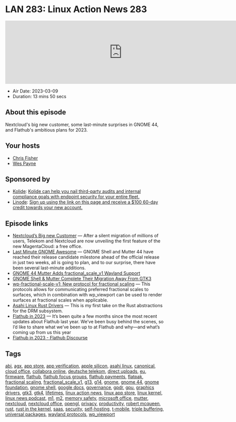 # LAN 283: Linux Action News 283

<iframe src="https://player.fireside.fm/v2/DAcK9LdX+by4oPUAA?theme=dark" width="740" height="200" frameborder="0" scrolling="no"></iframe>

* Air Date: 2023-03-09
* Duration: 13 mins 50 secs

## About this episode

Nextcloud's big new customer, some last-minute surprises in GNOME 44, and Flathub's ambitious plans for 2023.

## Your hosts
* [Chris Fisher](https://linuxactionnews.com/hosts/chris)
* [Wes Payne](https://linuxactionnews.com/hosts/wes)

## Sponsored by

  * [Kolide](https://l.kolide.co/3klbWzr): [Kolide can help you nail third-party audits and internal compliance goals with endpoint security for your entire fleet. ](https://l.kolide.co/3klbWzr)
  * [Linode](http://linode.com/lan): [Sign up using the link on this page and receive a $100 60-day credit towards your new account. ](http://linode.com/lan)



## Episode links

  * [Nextcloud’s Big new Customer](https://www.heise.de/news/MagentaCloud-Telekom-migriert-Millionen-auf-Nextcloud-und-Collabora-Online-7532860.html "Nextcloud’s Big new Customer") — After a silent migration of millions of users, Telekom and Nextcloud are now unveiling the first feature of the new MagentaCloud: a free office.
  * [Last Minute GNOME Awesome](https://www.phoronix.com/news/GNOME-Shell-Mutter-44-RC "Last Minute GNOME Awesome") — GNOME Shell and Mutter 44 have reached their release candidate milestone ahead of the official release in just two weeks, all is going to plan, and to our surprise, there have been several last-minute additions.
  * [GNOME 44 Mutter Adds fractional_scale_v1 Wayland Support](https://www.phoronix.com/news/GNOME-44-fractional_scale_v1 "GNOME 44 Mutter Adds fractional_scale_v1 Wayland Support")
  * [GNOME Shell & Mutter Complete Their Migration Away From GTK3](https://www.phoronix.com/news/GNOME-Shell-Mutter-No-GTK3 "GNOME Shell & Mutter Complete Their Migration Away From GTK3")
  * [wp-fractional-scale-v1: New protocol for fractional scaling](https://gitlab.freedesktop.org/wayland/wayland-protocols/-/merge_requests/143 "wp-fractional-scale-v1: New protocol for fractional scaling") — This protocols allows for communicating preferred fractional scales to surfaces, which in combination with wp_viewport can be used to render surfaces at fractional scales when applicable.
  * [Asahi Linux Rust Drivers](https://lwn.net/ml/linux-kernel/20230307-rust-drm-v1-0-917ff5bc80a8@asahilina.net/ "Asahi Linux Rust Drivers") — This is my first take on the Rust abstractions for the DRM subsystem. 
  * [Flathub in 2023](https://ramcq.net/2023/03/07/flathub-in-2023/ "Flathub in 2023") — It’s been quite a few months since the most recent updates about Flathub last year. We’ve been busy behind the scenes, so I’d like to share what we’ve been up to at Flathub and why—and what’s coming up from us this year
  * [Flathub in 2023 - Flathub Discourse](https://discourse.flathub.org/t/flathub-in-2023/3808 "Flathub in 2023 - Flathub Discourse")



## Tags

[abi](https://linuxactionnews.com/tags/abi), [agx](https://linuxactionnews.com/tags/agx), [app store](https://linuxactionnews.com/tags/app%20store), [app verification](https://linuxactionnews.com/tags/app%20verification), [apple silicon](https://linuxactionnews.com/tags/apple%20silicon), [asahi linux](https://linuxactionnews.com/tags/asahi%20linux), [canonical](https://linuxactionnews.com/tags/canonical), [cloud office](https://linuxactionnews.com/tags/cloud%20office), [collabora online](https://linuxactionnews.com/tags/collabora%20online), [deutsche telekom](https://linuxactionnews.com/tags/deutsche%20telekom), [direct uploads](https://linuxactionnews.com/tags/direct%20uploads), [eu](https://linuxactionnews.com/tags/eu), [firmware](https://linuxactionnews.com/tags/firmware), [flathub](https://linuxactionnews.com/tags/flathub), [flathub focus groups](https://linuxactionnews.com/tags/flathub%20focus%20groups), [flathub payments](https://linuxactionnews.com/tags/flathub%20payments), [flatpak](https://linuxactionnews.com/tags/flatpak), [fractional scaling](https://linuxactionnews.com/tags/fractional%20scaling), [fractional_scale_v1](https://linuxactionnews.com/tags/fractional_scale_v1), [g13](https://linuxactionnews.com/tags/g13), [g14](https://linuxactionnews.com/tags/g14), [gnome](https://linuxactionnews.com/tags/gnome), [gnome 44](https://linuxactionnews.com/tags/gnome%2044), [gnome foundation](https://linuxactionnews.com/tags/gnome%20foundation), [gnome shell](https://linuxactionnews.com/tags/gnome%20shell), [google docs](https://linuxactionnews.com/tags/google%20docs), [governance](https://linuxactionnews.com/tags/governance), [gpdr](https://linuxactionnews.com/tags/gpdr), [gpu](https://linuxactionnews.com/tags/gpu), [graphics drivers](https://linuxactionnews.com/tags/graphics%20drivers), [gtk3](https://linuxactionnews.com/tags/gtk3), [gtk4](https://linuxactionnews.com/tags/gtk4), [lifetimes](https://linuxactionnews.com/tags/lifetimes), [linux action news](https://linuxactionnews.com/tags/linux%20action%20news), [linux app store](https://linuxactionnews.com/tags/linux%20app%20store), [linux kernel](https://linuxactionnews.com/tags/linux%20kernel), [linux news podcast](https://linuxactionnews.com/tags/linux%20news%20podcast), [m1](https://linuxactionnews.com/tags/m1), [m2](https://linuxactionnews.com/tags/m2), [memory safety](https://linuxactionnews.com/tags/memory%20safety), [microsoft office](https://linuxactionnews.com/tags/microsoft%20office), [mutter](https://linuxactionnews.com/tags/mutter), [nextcloud](https://linuxactionnews.com/tags/nextcloud), [nextcloud office](https://linuxactionnews.com/tags/nextcloud%20office), [opengl](https://linuxactionnews.com/tags/opengl), [privacy](https://linuxactionnews.com/tags/privacy), [productivity](https://linuxactionnews.com/tags/productivity), [robert mcqueen](https://linuxactionnews.com/tags/robert%20mcqueen), [rust](https://linuxactionnews.com/tags/rust), [rust in the kernel](https://linuxactionnews.com/tags/rust%20in%20the%20kernel), [saas](https://linuxactionnews.com/tags/saas), [security](https://linuxactionnews.com/tags/security), [self-hosting](https://linuxactionnews.com/tags/self-hosting), [t-mobile](https://linuxactionnews.com/tags/t-mobile), [triple buffering](https://linuxactionnews.com/tags/triple%20buffering), [universal packages](https://linuxactionnews.com/tags/universal%20packages), [wayland protocols](https://linuxactionnews.com/tags/wayland%20protocols), [wp_viewport](https://linuxactionnews.com/tags/wp_viewport)